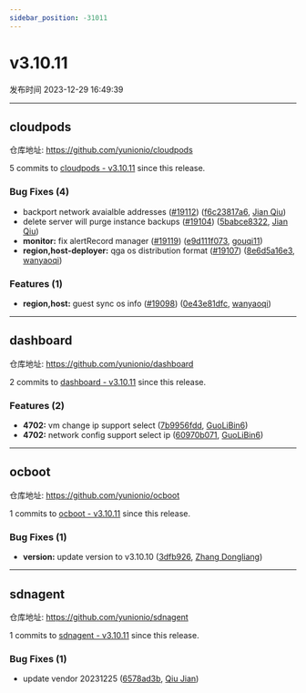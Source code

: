 ```yaml
---
sidebar_position: -31011
---
```


# v3.10.11

发布时间 2023-12-29 16:49:39

-----

## cloudpods

仓库地址: https://github.com/yunionio/cloudpods

5 commits to [cloudpods - v3.10.11] since this release.

### Bug Fixes (4)
- backport network avaialble addresses ([#19112](https://github.com/yunionio/cloudpods/issues/19112)) ([f6c23817a6](https://github.com/yunionio/cloudpods/commit/f6c23817a6e5304f9a7d35623a0788324d81f2ec), [Jian Qiu](mailto:swordqiu@gmail.com))
- delete server will purge instance backups ([#19104](https://github.com/yunionio/cloudpods/issues/19104)) ([5babce8322](https://github.com/yunionio/cloudpods/commit/5babce8322a673cc52638934ebf90f8dbe38438b), [Jian Qiu](mailto:swordqiu@gmail.com))
- **monitor:** fix alertRecord manager ([#19119](https://github.com/yunionio/cloudpods/issues/19119)) ([e9d111f073](https://github.com/yunionio/cloudpods/commit/e9d111f073b7e0ab425cd6d8736813d52eabb6f3), [gouqi11](mailto:66834753+gouqi11@users.noreply.github.com))
- **region,host-deployer:** qga os distribution format ([#19107](https://github.com/yunionio/cloudpods/issues/19107)) ([8e6d5a16e3](https://github.com/yunionio/cloudpods/commit/8e6d5a16e345b45dabaf7ab0e38e495042af8098), [wanyaoqi](mailto:18528551+wanyaoqi@users.noreply.github.com))

### Features (1)
- **region,host:** guest sync os info ([#19098](https://github.com/yunionio/cloudpods/issues/19098)) ([0e43e81dfc](https://github.com/yunionio/cloudpods/commit/0e43e81dfc93b71892c322e7f8af7a7796aee917), [wanyaoqi](mailto:18528551+wanyaoqi@users.noreply.github.com))

[cloudpods - v3.10.11]: https://github.com/yunionio/cloudpods/compare/v3.10.10...v3.10.11
-----

## dashboard

仓库地址: https://github.com/yunionio/dashboard

2 commits to [dashboard - v3.10.11] since this release.

### Features (2)
- **4702:** vm change ip support select ([7b9956fdd](https://github.com/yunionio/dashboard/commit/7b9956fdd3403daf5fd79819dd66a103ae379309), [GuoLiBin6](mailto:glbin533@163.com))
- **4702:** network config support select ip ([60970b071](https://github.com/yunionio/dashboard/commit/60970b071adca685c3b02efc05a1be5afa6b63a2), [GuoLiBin6](mailto:glbin533@163.com))

[dashboard - v3.10.11]: https://github.com/yunionio/dashboard/compare/v3.10.10...v3.10.11
-----

## ocboot

仓库地址: https://github.com/yunionio/ocboot

1 commits to [ocboot - v3.10.11] since this release.

### Bug Fixes (1)
- **version:** update version to v3.10.10 ([3dfb926](https://github.com/yunionio/ocboo/commit/3dfb92604c793aa5092a233d172eb4c3c048f581), [Zhang Dongliang](mailto:zhangdongliang@yunion.cn))

[ocboot - v3.10.11]: https://github.com/yunionio/ocboot/compare/v3.10.10...v3.10.11
-----

## sdnagent

仓库地址: https://github.com/yunionio/sdnagent

1 commits to [sdnagent - v3.10.11] since this release.

### Bug Fixes (1)
- update vendor 20231225 ([6578ad3b](https://github.com/yunionio/sdnagen/commit/6578ad3b135a11f64001c201c680ae2abccef878), [Qiu Jian](mailto:qiujian@yunionyun.com))

[sdnagent - v3.10.11]: https://github.com/yunionio/sdnagent/compare/v3.10.10...v3.10.11

